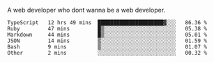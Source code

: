 A web developer who dont wanna be a web developer.

<!--START_SECTION:waka-->

```text
TypeScript   12 hrs 49 mins  █████████████████████▓░░░   86.36 %
Ruby         47 mins         █▒░░░░░░░░░░░░░░░░░░░░░░░   05.38 %
Markdown     44 mins         █▒░░░░░░░░░░░░░░░░░░░░░░░   05.01 %
JSON         14 mins         ▒░░░░░░░░░░░░░░░░░░░░░░░░   01.59 %
Bash         9 mins          ▒░░░░░░░░░░░░░░░░░░░░░░░░   01.07 %
Other        2 mins          ░░░░░░░░░░░░░░░░░░░░░░░░░   00.32 %
```

<!--END_SECTION:waka-->
